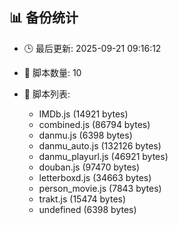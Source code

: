 ## 📊 备份统计

- 🕒 最后更新: 2025-09-21 09:16:12
- 📁 脚本数量: 10
- 📄 脚本列表:

  - IMDb.js (14921 bytes)
  - combined.js (86794 bytes)
  - danmu.js (6398 bytes)
  - danmu_auto.js (132126 bytes)
  - danmu_playurl.js (46921 bytes)
  - douban.js (97470 bytes)
  - letterboxd.js (34663 bytes)
  - person_movie.js (7843 bytes)
  - trakt.js (15474 bytes)
  - undefined (6398 bytes)
